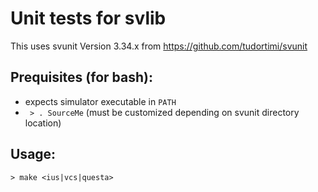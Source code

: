 # Unit tests for svlib #

This uses svunit Version 3.34.x from https://github.com/tudortimi/svunit

## Prequisites (for bash): ##

* expects simulator executable in ``PATH``
* `` > . SourceMe`` (must be customized depending on svunit directory location)

## Usage: ##

``> make <ius|vcs|questa>``
